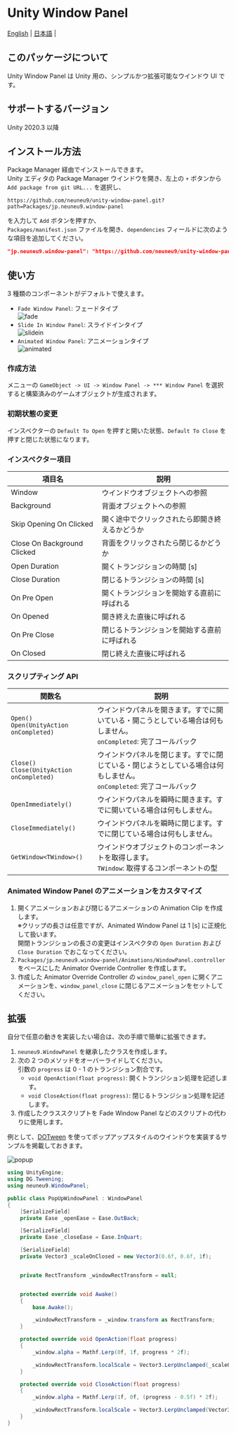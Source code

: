 # Unity Window Panel

[English](README.md) | [日本語](README-ja.md) |  

## このパッケージについて

Unity Window Panel は Unity 用の、シンプルかつ拡張可能なウインドウ UI です。

## サポートするバージョン

Unity 2020.3 以降

## インストール方法

Package Manager 経由でインストールできます。  
Unity エディタの Package Manager ウインドウを開き、左上の `+` ボタンから `Add package from git URL...` を選択し、  

```text
https://github.com/neuneu9/unity-window-panel.git?path=Packages/jp.neuneu9.window-panel
```

を入力して `Add` ボタンを押すか、  
`Packages/manifest.json` ファイルを開き、`dependencies` フィールドに次のような項目を追加してください。  

```json
"jp.neuneu9.window-panel": "https://github.com/neuneu9/unity-window-panel.git?path=Packages/jp.neuneu9.window-panel",
```

## 使い方

3 種類のコンポーネントがデフォルトで使えます。  

- `Fade Window Panel`: フェードタイプ  
  ![fade](https://github.com/neuneu9/unity-window-panel/blob/images/fade.gif)  
- `Slide In Window Panel`: スライドインタイプ  
  ![slidein](https://github.com/neuneu9/unity-window-panel/blob/images/slidein.gif)  
- `Animated Window Panel`: アニメーションタイプ  
  ![animated](https://github.com/neuneu9/unity-window-panel/blob/images/animated.gif)  

### 作成方法

メニューの `GameObject -> UI -> Window Panel -> *** Window Panel` を選択すると構築済みのゲームオブジェクトが生成されます。  

### 初期状態の変更

インスペクターの `Default To Open` を押すと開いた状態、`Default To Close` を押すと閉じた状態になります。  

### インスペクター項目

| 項目名 | 説明 |
| - | - |
| Window | ウインドウオブジェクトへの参照 |
| Background | 背面オブジェクトへの参照 |
| Skip Opening On Clicked | 開く途中でクリックされたら即開き終えるかどうか |
| Close On Background Clicked | 背面をクリックされたら閉じるかどうか |
| Open Duration | 開くトランジションの時間 [s] |
| Close Duration | 閉じるトランジションの時間 [s] |
| On Pre Open | 開くトランジションを開始する直前に呼ばれる |
| On Opened | 開き終えた直後に呼ばれる |
| On Pre Close | 閉じるトランジションを開始する直前に呼ばれる |
| On Closed | 閉じ終えた直後に呼ばれる |

### スクリプティング API

| 関数名 | 説明 |
| - | - |
| `Open()`<br>`Open(UnityAction onCompleted)` | ウインドウパネルを開きます。すでに開いている・開こうとしている場合は何もしません。<br>`onCompleted`: 完了コールバック |
| `Close()`<br>`Close(UnityAction onCompleted)` | ウインドウパネルを閉じます。すでに閉じている・閉じようとしている場合は何もしません。<br>`onCompleted`: 完了コールバック |
| `OpenImmediately()` | ウインドウパネルを瞬時に開きます。すでに開いている場合は何もしません。 |
| `CloseImmediately()` | ウインドウパネルを瞬時に閉じます。すでに閉じている場合は何もしません。 |
| `GetWindow<TWindow>()` | ウインドウオブジェクトのコンポーネントを取得します。<br>`TWindow`: 取得するコンポーネントの型 |

### Animated Window Panel のアニメーションをカスタマイズ

1. 開くアニメーションおよび閉じるアニメーションの Animation Clip を作成します。  
    ※クリップの長さは任意ですが、Animated Window Panel は 1 [s] に正規化して扱います。  
開閉トランジションの長さの変更はインスペクタの `Open Duration` および `Close Duration` でおこなってください。  
1. `Packages/jp.neuneu9.window-panel/Animations/WindowPanel.controller` をベースにした Animator Override Controller を作成します。  
1. 作成した Animator Override Controller の `window_panel_open` に開くアニメーションを、`window_panel_close` に閉じるアニメーションをセットしてください。  

## 拡張

自分で任意の動きを実装したい場合は、次の手順で簡単に拡張できます。  

1. `neuneu9.WindowPanel` を継承したクラスを作成します。  
1. 次の 2 つのメソッドをオーバーライドしてください。  
  引数の `progress` は 0 - 1 のトランジション割合です。  
    - `void OpenAction(float progress)`: 開くトランジション処理を記述します。  
    - `void CloseAction(float progress)`: 閉じるトランジション処理を記述します。  
1. 作成したクラススクリプトを Fade Window Panel などのスクリプトの代わりに使用します。  

例として、[DOTween](https://assetstore.unity.com/packages/tools/animation/dotween-hotween-v2-27676) を使ってポップアップスタイルのウインドウを実装するサンプルを掲載しておきます。  

![popup](https://github.com/neuneu9/unity-window-panel/blob/images/popup.gif)  

```PopUpWindowPanel.cs
using UnityEngine;
using DG.Tweening;
using neuneu9.WindowPanel;

public class PopUpWindowPanel : WindowPanel
{
    [SerializeField]
    private Ease _openEase = Ease.OutBack;

    [SerializeField]
    private Ease _closeEase = Ease.InQuart;

    [SerializeField]
    private Vector3 _scaleOnClosed = new Vector3(0.6f, 0.6f, 1f);


    private RectTransform _windowRectTransform = null;


    protected override void Awake()
    {
        base.Awake();

        _windowRectTransform = _window.transform as RectTransform;
    }

    protected override void OpenAction(float progress)
    {
        _window.alpha = Mathf.Lerp(0f, 1f, progress * 2f);

        _windowRectTransform.localScale = Vector3.LerpUnclamped(_scaleOnClosed, Vector3.one, DOVirtual.EasedValue(0f, 1f, progress, _openEase));
    }

    protected override void CloseAction(float progress)
    {
        _window.alpha = Mathf.Lerp(1f, 0f, (progress - 0.5f) * 2f);

        _windowRectTransform.localScale = Vector3.LerpUnclamped(Vector3.one, _scaleOnClosed, DOVirtual.EasedValue(0f, 1f, progress, _closeEase));
    }
}
```
